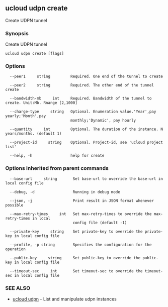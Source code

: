 ## ucloud udpn create

Create UDPN tunnel

### Synopsis

Create UDPN tunnel

```
ucloud udpn create [flags]
```

### Options

```
  --peer1     string         Required. One end of the tunnel to create 

  --peer2     string         Required. The other end of the tunnel create 

  --bandwidth-mb     int     Required. Bandwidth of the tunnel to create. Unit:Mb. Rnange [2,1000] 

  --charge-type     string   Optional. Enumeration value.'Year',pay yearly;'Month',pay
                             monthly;'Dynamic', pay hourly 

  --quantity     int         Optional. The duration of the instance. N years/months. (default 1) 

  --project-id     string    Optional. Project-id, see 'ucloud project list' 

  --help, -h                 help for create 

```

### Options inherited from parent commands

```
  --base-url     string       Set base-url to override the base-url in local config file 

  --debug, -d                 Running in debug mode 

  --json, -j                  Print result in JSON format whenever possible 

  --max-retry-times     int   Set max-retry-times to override the max-retry-times in local
                              config file (default -1) 

  --private-key     string    Set private-key to override the private-key in local config file 

  --profile, -p string        Specifies the configuration for the operation 

  --public-key     string     Set public-key to override the public-key in local config file 

  --timeout-sec     int       Set timeout-sec to override the timeout-sec in local config file 

```

### SEE ALSO

* [ucloud udpn](developer/cli/cmd/ucloud/udpn)	 - List and manipulate udpn instances

